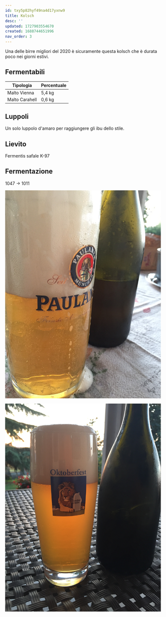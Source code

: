 ```yaml
---
id: txy5p82hyf49na4d17yxnw9
title: Kolsch
desc: ''
updated: 1727903554670
created: 1688744651996
nav_order: 3
---
```

Una delle birre migliori del 2020 è sicuramente questa kolsch che è durata poco nei giorni estivi.

## Fermentabili

| Tipologia      | Percentuale |
|----------------|-------------|
| Malto Vienna   | 5,4 kg      |
| Malto Carahell | 0,6 kg      |

## Luppoli

Un solo luppolo d'amaro per raggiungere gli ibu dello stile.

## Lievito

Fermentis safale K-97

## Fermentazione

1047 -> 1011

![img1](./assets/images/kolsch.jpg)

![img2](./assets/images/kolsh2.jpg)

